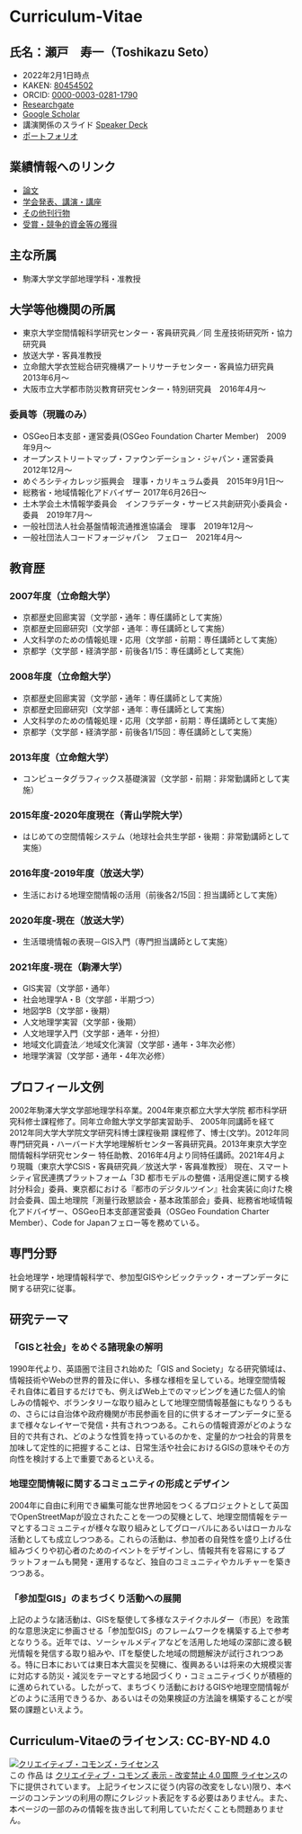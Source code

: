 # Curriculum-Vitae
## 氏名：瀬戸　寿一（Toshikazu Seto）
* 2022年2月1日時点
* KAKEN: [80454502](https://nrid.nii.ac.jp/ja/nrid/1000080454502/)
* ORCID: [0000-0003-0281-1790](https://orcid.org/0000-0003-0281-1790)
* [Researchgate](https://www.researchgate.net/profile/Toshikazu_Seto)
* [Google Scholar](https://scholar.google.com/citations?user=UgfWHA4AAAAJ)
* 講演関係のスライド [Speaker Deck](https://speakerdeck.com/tosseto)
* [ポートフォリオ](https://tossetolab.github.io/)

## 業績情報へのリンク
* [論文](https://github.com/tosseto/Curriculum-Vitae/blob/master/Article.md)
* [学会発表、講演・講座](https://github.com/tosseto/Curriculum-Vitae/blob/master/Presentation.md)
* [その他刊行物](https://github.com/tosseto/Curriculum-Vitae/blob/master/Others.md)
* [受賞・競争的資金等の獲得](https://github.com/tosseto/Curriculum-Vitae/blob/master/Prizes_Funds.md)

## 主な所属
* 駒澤大学文学部地理学科・准教授

## 大学等他機関の所属
* 東京大学空間情報科学研究センター・客員研究員／同 生産技術研究所・協力研究員
* 放送大学・客員准教授
* 立命館大学衣笠総合研究機構アートリサーチセンター・客員協力研究員　2013年6月〜
* 大阪市立大学都市防災教育研究センター・特別研究員　2016年4月〜

### 委員等（現職のみ）
*	OSGeo日本支部・運営委員(OSGeo Foundation Charter Member)　2009年9月〜
*	オープンストリートマップ・ファウンデーション・ジャパン・運営委員　2012年12月〜
* めぐろシティカレッジ振興会　理事・カリキュラム委員　2015年9月1日〜
*	総務省・地域情報化アドバイザー 2017年6月26日〜
*	土木学会土木情報学委員会　インフラデータ・サービス共創研究小委員会・委員　2019年7月〜
* 一般社団法人社会基盤情報流通推進協議会　理事　2019年12月〜
* 一般社団法人コードフォージャパン　フェロー　2021年4月〜

## 教育歴
### 2007年度（立命館大学）
 - 京都歴史回廊実習（文学部・通年：専任講師として実施）
 - 京都歴史回廊研究I（文学部・通年：専任講師として実施）
 - 人文科学のための情報処理・応用（文学部・前期：専任講師として実施）
 - 京都学（文学部・経済学部・前後各1/15：専任講師として実施）
### 2008年度（立命館大学）
 - 京都歴史回廊実習（文学部・通年：専任講師として実施）
 - 京都歴史回廊研究I（文学部・通年：専任講師として実施）
 - 人文科学のための情報処理・応用（文学部・前期：専任講師として実施）
 - 京都学（文学部・経済学部・前後各1/15回：専任講師として実施）
### 2013年度（立命館大学）
 - コンピュータグラフィックス基礎演習（文学部・前期：非常勤講師として実施）
### 2015年度-2020年度現在（青山学院大学）
 - はじめての空間情報システム（地球社会共生学部・後期：非常勤講師として実施）
### 2016年度-2019年度（放送大学）
 - 生活における地理空間情報の活用（前後各2/15回：担当講師として実施）
### 2020年度-現在（放送大学）
 - 生活環境情報の表現－GIS入門（専門担当講師として実施）
### 2021年度-現在（駒澤大学）
 - GIS実習（文学部・通年）
 - 社会地理学A・B（文学部・半期づつ）
 - 地図学B（文学部・後期）
 - 人文地理学実習（文学部・後期）
 - 人文地理学入門（文学部・通年・分担）
 - 地域文化調査法／地域文化演習（文学部・通年・3年次必修）
 - 地理学演習（文学部・通年・4年次必修）

## プロフィール文例
 2002年駒澤大学文学部地理学科卒業。2004年東京都立大学大学院 都市科学研究科修士課程修了。同年立命館大学文学部実習助手、 2005年同講師を経て2012年同大学大学院文学研究科博士課程後期 課程修了、博士(文学)。2012年同専門研究員・ハーバード大学地理解析センター客員研究員。2013年東京大学空間情報科学研究センター 特任助教、2016年4月より同特任講師。2021年4月より現職（東京大学CSIS・客員研究員／放送大学・客員准教授）
 現在、スマートシティ官⺠連携プラットフォーム「3D 都市モデルの整備・活用促進に関する検討分科会」委員、東京都における『都市のデジタルツイン』社会実装に向けた検討会委員、国土地理院「測量行政懇談会・基本政策部会」委員、総務省地域情報化アドバイザー、OSGeo日本支部運営委員（OSGeo Foundation Charter Member）、Code for Japanフェロー等を務めている。

## 専門分野
社会地理学・地理情報科学で、参加型GISやシビックテック・オープンデータに関する研究に従事。

## 研究テーマ
### 「GISと社会」をめぐる諸現象の解明
1990年代より、英語圏で注目され始めた「GIS and Society」なる研究領域は、情報技術やWebの世界的普及に伴い、多様な様相を呈している。地理空間情報それ自体に着目するだけでも、例えばWeb上でのマッピングを通じた個人的愉しみの情報や、ボランタリーな取り組みとして地理空間情報基盤にもなりうるもの、さらには自治体や政府機関が市民参画を目的に供するオープンデータに至るまで様々なレイヤーで発信・共有されつつある。これらの情報資源がどのような目的で共有され、どのような性質を持っているのかを、定量的かつ社会的背景を加味して定性的に把握することは、日常生活や社会におけるGISの意味やその方向性を検討する上で重要であるといえる。

### 地理空間情報に関するコミュニティの形成とデザイン
2004年に自由に利用でき編集可能な世界地図をつくるプロジェクトとして英国でOpenStreetMapが設立されたことを一つの契機として、地理空間情報をテーマとするコミュニティが様々な取り組みとしてグローバルにあるいはローカルな活動としても成立しつつある。これらの活動は、参加者の自発性を盛り上げる仕組みづくりや初心者のためのイベントをデザインし、情報共有を容易にするプラットフォームも開発・運用するなど、独自のコミュニティやカルチャーを築きつつある。

### 「参加型GIS」のまちづくり活動への展開
上記のような諸活動は、GISを駆使して多様なステイクホルダー（市民）を政策的な意思決定に参画させる「参加型GIS」のフレームワークを構築する上で参考となりうる。近年では、ソーシャルメディアなどを活用した地域の深部に渡る観光情報を発信する取り組みや、ITを駆使した地域の問題解決が試行されつつある。特に日本においては東日本大震災を契機に、復興あるいは将来の大規模災害に対応する防災・減災をテーマとする地図づくり・コミュニティづくりが積極的に進められている。したがって、まちづくり活動におけるGISや地理空間情報がどのように活用できうるか、あるいはその効果検証の方法論を構築することが喫緊の課題といえよう。 

## Curriculum-Vitaeのライセンス: CC-BY-ND 4.0

<a rel="license" href="http://creativecommons.org/licenses/by-nd/4.0/"><img alt="クリエイティブ・コモンズ・ライセンス" style="border-width:0" src="https://i.creativecommons.org/l/by-nd/4.0/88x31.png" /></a><br />この 作品 は <a rel="license" href="http://creativecommons.org/licenses/by-nd/4.0/">クリエイティブ・コモンズ 表示 - 改変禁止 4.0 国際 ライセンス</a>の下に提供されています。
上記ライセンスに従う(内容の改変をしない)限り、本ページのコンテンツの利用の際にクレジット表記をする必要はありません。また、本ページの一部のみの情報を抜き出して利用していただくことも問題ありません。
